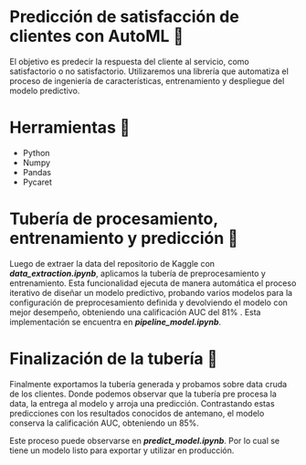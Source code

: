 # Predicción de satisfacción de clientes con AutoML 🤖


El objetivo es predecir la respuesta del cliente al servicio, como satisfactorio o no satisfactorio. Utilizaremos una librería que automatiza el proceso de ingeniería de características, entrenamiento y despliegue del modelo predictivo. 

# Herramientas 🔧

* Python
* Numpy
* Pandas
* Pycaret


# Tubería de procesamiento, entrenamiento y predicción  🧪

Luego de extraer la data del repositorio de Kaggle con _**data_extraction.ipynb**_, aplicamos la tubería de preprocesamiento y entrenamiento. Esta funcionalidad ejecuta de manera automática el proceso iterativo de diseñar un modelo predictivo, probando varios modelos para la configuración de preprocesamiento definida y devolviendo el modelo con mejor desempeño, obteniendo una calificación AUC del 81% . Esta implementación se encuentra en _**pipeline_model.ipynb**_. 

# Finalización de la tubería 🏁

Finalmente exportamos la tubería generada y probamos sobre data cruda de los clientes. Donde podemos observar que la tubería pre procesa la data, la entrega al modelo y arroja una predicción. Contrastando estas predicciones con los resultados conocidos de antemano, el modelo conserva la calificación AUC, obteniendo un 85%. 

Este proceso puede observarse en _**predict_model.ipynb**_. Por lo cual se tiene un modelo listo para exportar y utilizar en producción.

